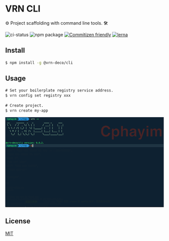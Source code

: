 # VRN CLI

⚙️ Project scaffolding with command line tools. 🛠

![ci-status](https://travis-ci.org/vrn-deco/vrn-cli.svg?branch=master) ![npm package](https://badgen.net/npm/v/@vrn-deco/cli)
[![Commitizen friendly](https://img.shields.io/badge/commitizen-friendly-brightgreen.svg)](http://commitizen.github.io/cz-cli/)
[![lerna](https://img.shields.io/badge/maintained%20with-lerna-cc00ff.svg)](https://lerna.js.org/)

## Install

```sh
$ npm install -g @vrn-deco/cli
```

## Usage

```
# Set your boilerplate registry service address.
$ vrn config set registry xxx

# Create project.
$ vrn create my-app
```

![](./doc/guide.gif)

## License

[MIT](./LICENSE)
